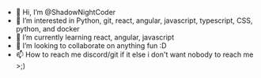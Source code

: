 - 👋 Hi, I’m @ShadowNightCoder
- 👀 I’m interested in Python, git, react, angular, javascript, typescript, CSS, python, and docker
- 🌱 I’m currently learning react, angular, javascript
- 💞️ I’m looking to collaborate on anything fun :D
- 📫 How to reach me discord/git if it else i don't want nobody to reach me >;)

<!---
ShadowNightCoder/ShadowNightCoder is a ✨ special ✨ repository because its `README.md` (this file) appears on your GitHub profile.
You can click the Preview link to take a look at your changes.
--->
